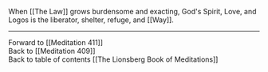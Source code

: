 When [[The Law]] grows burdensome and exacting, God's Spirit, Love, and Logos is the liberator, shelter, refuge, and [[Way]]. 

___

Forward to [[Meditation 411]]  
Back to [[Meditation 409]]  
Back to table of contents [[The Lionsberg Book of Meditations]]  